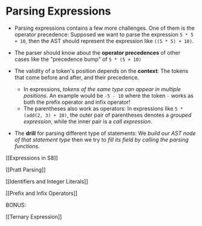 # Parsing Expressions

- Parsing expressions contains a few more challenges. One of them is the operator precedence: Supposed we want to parse the expression `5 * 5 + 10`, then the AST should represent the expression like `((5 * 5) + 10)`.

- The parser should know about the **operator precedences** of other cases like the "precedence bump" of `5 * (5 + 10)`

- The validity of a token's position depends on the **context**: The tokens that come before and after, and their precedence.

  - In expressions, _tokens of the same type can appear in multiple positions_. An example would be `-5 - 10` where the token `-` works as both the prefix operator and infix operator!
  - The parentheses also work as operators: In expressions like `5 * (add(2, 3) + 10)`, the outer pair of parentheses denotes a _grouped expression_, while the inner pair is a _call expression_.

- The **drill** for parsing different type of statements: We _build our AST node of that statement type_ then we try to _fill its field by calling the parsing functions_.

[[Expressions in S8]]

[[Pratt Parsing]]

[[Identifiers and Integer Literals]]

[[Prefix and Infix Operators]]

BONUS:

[[Ternary Expression]]
